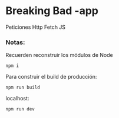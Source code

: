 # Breaking Bad -app
 Peticiones Http Fetch JS

### Notas:
Recuerden reconstruir los módulos de Node
```
npm i
```
Para construir el build de producción:
```
npm run build
```

 localhost:
```
npm run dev
```